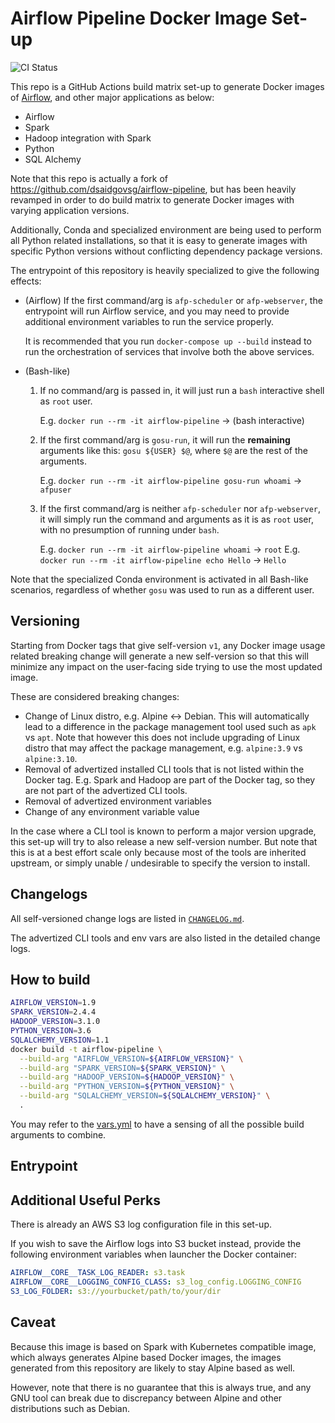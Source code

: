 # Airflow Pipeline Docker Image Set-up

![CI Status](https://img.shields.io/github/workflow/status/guangie88/airflow-pipeline/CI/master?label=CI&logo=github&style=for-the-badge)

This repo is a GitHub Actions build matrix set-up to generate Docker images of
[Airflow](https://airflow.incubator.apache.org/), and other major applications
as below:

- Airflow
- Spark
- Hadoop integration with Spark
- Python
- SQL Alchemy

Note that this repo is actually a fork of
<https://github.com/dsaidgovsg/airflow-pipeline>, but has been heavily revamped
in order to do build matrix to generate Docker images with varying application
versions.

Additionally, Conda and specialized environment are being used to perform all
Python related installations, so that it is easy to generate images with
specific Python versions without conflicting dependency package versions.

The entrypoint of this repository is heavily specialized to give the following
effects:

- (Airflow) If the first command/arg is `afp-scheduler` or `afp-webserver`, the
  entrypoint will run Airflow service, and you may need to provide additional
  environment variables to run the service properly.

  It is recommended that you run `docker-compose up --build` instead to run the
  orchestration of services that involve both the above services.

- (Bash-like)
    1. If no command/arg is passed in, it will just run a `bash` interactive
       shell as `root` user.

       E.g. `docker run --rm -it airflow-pipeline` -> (bash interactive)

    2. If the first command/arg is `gosu-run`, it will run the **remaining**
       arguments like this: `gosu ${USER} $@`, where `$@` are the rest of the
       arguments.

       E.g. `docker run --rm -it airflow-pipeline gosu-run whoami` -> `afpuser`

    3. If the first command/arg is neither `afp-scheduler` nor `afp-webserver`,
       it will simply run the command and arguments as it is as `root` user,
       with no presumption of running under `bash`.

       E.g. `docker run --rm -it airflow-pipeline whoami` -> `root`
       E.g. `docker run --rm -it airflow-pipeline echo Hello` -> `Hello`

Note that the specialized Conda environment is activated in all Bash-like
scenarios, regardless of whether `gosu` was used to run as a different user.

## Versioning

Starting from Docker tags that give self-version `v1`, any Docker image usage
related breaking change will generate a new self-version so that this will
minimize any impact on the user-facing side trying to use the most updated
image.

These are considered breaking changes:

- Change of Linux distro, e.g. Alpine <-> Debian. This will automatically lead
  to a difference in the package management tool used such as `apk` vs `apt`.
  Note that however this does not include upgrading of Linux distro that may
  affect the package management, e.g. `alpine:3.9` vs `alpine:3.10`.
- Removal of advertized installed CLI tools that is not listed within the
  Docker tag. E.g. Spark and Hadoop are part of the Docker tag, so they are not
  part of the advertized CLI tools.
- Removal of advertized environment variables
- Change of any environment variable value

In the case where a CLI tool is known to perform a major version upgrade, this
set-up will try to also release a new self-version number. But note that this is
at a best effort scale only because most of the tools are inherited upstream,
or simply unable / undesirable to specify the version to install.

## Changelogs

All self-versioned change logs are listed in [`CHANGELOG.md`](CHANGELOG.md).

The advertized CLI tools and env vars are also listed in the detailed change
logs.

## How to build

```bash
AIRFLOW_VERSION=1.9
SPARK_VERSION=2.4.4
HADOOP_VERSION=3.1.0
PYTHON_VERSION=3.6
SQLALCHEMY_VERSION=1.1
docker build -t airflow-pipeline \
  --build-arg "AIRFLOW_VERSION=${AIRFLOW_VERSION}" \
  --build-arg "SPARK_VERSION=${SPARK_VERSION}" \
  --build-arg "HADOOP_VERSION=${HADOOP_VERSION}" \
  --build-arg "PYTHON_VERSION=${PYTHON_VERSION}" \
  --build-arg "SQLALCHEMY_VERSION=${SQLALCHEMY_VERSION}" \
  .
```

You may refer to the [vars.yml](templates/vars.yml) to have a sensing of all the
possible build arguments to combine.

## Entrypoint

## Additional Useful Perks

There is already an AWS S3 log configuration file in this set-up.

If you wish to save the Airflow logs into S3 bucket instead, provide the
following environment variables when launcher the Docker container:

```yml
AIRFLOW__CORE__TASK_LOG_READER: s3.task
AIRFLOW__CORE__LOGGING_CONFIG_CLASS: s3_log_config.LOGGING_CONFIG
S3_LOG_FOLDER: s3://yourbucket/path/to/your/dir
```

## Caveat

Because this image is based on Spark with Kubernetes compatible image, which
always generates Alpine based Docker images, the images generated from this
repository are likely to stay Alpine based as well.

However, note that there is no guarantee that this is always true, and any GNU
tool can break due to discrepancy between Alpine and other distributions such as
Debian.

